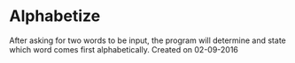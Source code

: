 # Alphabetize
After asking for two words to be input, the program will determine and state which word comes first alphabetically.
Created on 02-09-2016

